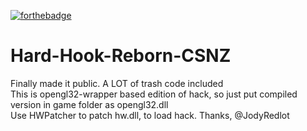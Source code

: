 [![forthebadge](https://forthebadge.com/images/badges/built-with-love.svg)](https://forthebadge.com)  

# Hard-Hook-Reborn-CSNZ
Finally made it public. A LOT of trash code included  
This is opengl32-wrapper based edition of hack, so just put compiled version in game folder as opengl32.dll  
Use HWPatcher to patch hw.dll, to load hack. Thanks, @JodyRedlot  
